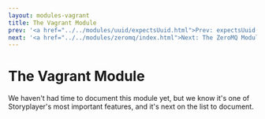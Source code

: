 ```yaml
---
layout: modules-vagrant
title: The Vagrant Module
prev: '<a href="../../modules/uuid/expectsUuid.html">Prev: expectsUuid()</a>'
next: '<a href="../../modules/zeromq/index.html">Next: The ZeroMQ Module</a>'
---
```


# The Vagrant Module

We haven't had time to document this module yet, but we know it's one of Storyplayer's most important features, and it's next on the list to document.